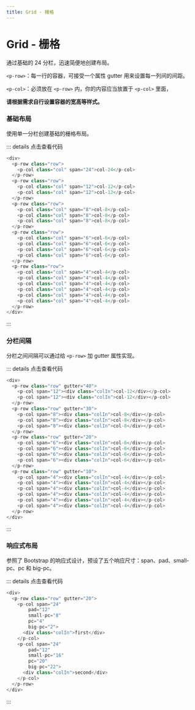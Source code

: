 ```yaml
---
title: Grid - 栅格
---
```


# Grid - 栅格

通过基础的 24 分栏，迅速简便地创建布局。

`<p-row>`：每一行的容器，可接受一个属性 gutter 用来设置每一列间的间距。

`<p-col>`：必须放在 `<p-row>` 内，你的内容应当放置于 `<p-col>` 里面，


**请根据需求自行设置容器的宽高等样式。**

### 基础布局

使用单一分栏创建基础的栅格布局。

  <ClientOnly><grid1/></ClientOnly>

  ::: details 点击查看代码
  ```js
  <div>
    <p-row class="row">
      <p-col class="col" span="24">col-24</p-col>
    </p-row>
    <p-row class="row">
      <p-col class="col" span="12">col-12</p-col>
      <p-col class="col" span="12">col-12</p-col>
    </p-row>
    <p-row class="row">
      <p-col class="col" span="8">col-8</p-col>
      <p-col class="col" span="8">col-8</p-col>
      <p-col class="col" span="8">col-8</p-col>
    </p-row>
    <p-row class="row">
      <p-col class="col" span="6">col-6</p-col>
      <p-col class="col" span="6">col-6</p-col>
      <p-col class="col" span="6">col-6</p-col>
      <p-col class="col" span="6">col-6</p-col>
    </p-row>
    <p-row class="row">
      <p-col class="col" span="4">col-4</p-col>
      <p-col class="col" span="4">col-4</p-col>
      <p-col class="col" span="4">col-4</p-col>
      <p-col class="col" span="4">col-4</p-col>
      <p-col class="col" span="4">col-4</p-col>
      <p-col class="col" span="4">col-4</p-col>
    </p-row>
  </div>
  ```
  :::



### 分栏间隔
分栏之间间隔可以通过给 `<p-row>` 加 gutter 属性实现。

  <ClientOnly><grid2/></ClientOnly>

  ::: details 点击查看代码
  ```js
  <div>
    <p-row class="row" gutter="40">
      <p-col span="12"><div class="colIn">col-12</div></p-col>
      <p-col span="12"><div class="colIn">col-12</div></p-col>
    </p-row>
    <p-row class="row" gutter="30">
      <p-col span="8"><div class="colIn">col-8</div></p-col>
      <p-col span="8"><div class="colIn">col-8</div></p-col>
      <p-col span="8"><div class="colIn">col-8</div></p-col>
    </p-row>
    <p-row class="row" gutter="20">
      <p-col span="6"><div class="colIn">col-6</div></p-col>
      <p-col span="6"><div class="colIn">col-6</div></p-col>
      <p-col span="6"><div class="colIn">col-6</div></p-col>
      <p-col span="6"><div class="colIn">col-6</div></p-col>
    </p-row>
    <p-row class="row" gutter="10">
      <p-col span="4"><div class="colIn">col-4</div></p-col>
      <p-col span="4"><div class="colIn">col-4</div></p-col>
      <p-col span="4"><div class="colIn">col-4</div></p-col>
      <p-col span="4"><div class="colIn">col-4</div></p-col>
      <p-col span="4"><div class="colIn">col-4</div></p-col>
      <p-col span="4"><div class="colIn">col-4</div></p-col>
    </p-row>
  </div>
  ```
  :::



### 响应式布局

参照了 Bootstrap 的响应式设计，预设了五个响应尺寸：span、pad、small-pc、pc 和 big-pc。

  <ClientOnly><grid3/></ClientOnly>

  ::: details 点击查看代码
  ```js
  <div>
    <p-row class="row" gutter="20">
      <p-col span="24"
          pad="12"
          small-pc="8"
          pc="4"
          big-pc="2">
        <div class="colIn">first</div>
      </p-col>
      <p-col span="24"
          pad="12"
          small-pc="16"
          pc="20"
          big-pc="22">
        <div class="colIn">second</div>
      </p-col>
    </p-row>
  </div>
  ```
  :::

